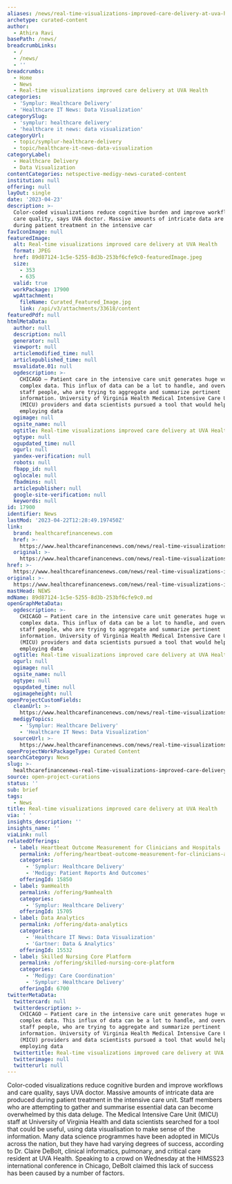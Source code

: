 ```yaml
---
aliases: /news/real-time-visualizations-improved-care-delivery-at-uva-health
archetype: curated-content
author:
  - Athira Ravi
basePath: /news/
breadcrumbLinks:
  - /
  - /news/
  - ''
breadcrumbs:
  - Home
  - News
  - Real-time visualizations improved care delivery at UVA Health
categories:
  - 'Symplur: Healthcare Delivery'
  - 'Healthcare IT News: Data Visualization'
categorySlug:
  - 'symplur: healthcare delivery'
  - 'healthcare it news: data visualization'
categoryUrl:
  - topic/symplur-healthcare-delivery
  - topic/healthcare-it-news-data-visualization
categoryLabel:
  - Healthcare Delivery
  - Data Visualization
contentCategories: netspective-medigy-news-curated-content
institution: null
offering: null
layOut: single
date: '2023-04-23'
description: >-
  Color-coded visualizations reduce cognitive burden and improve workflows and
  care quality, says UVA doctor. Massive amounts of intricate data are produced
  during patient treatment in the intensive car
favIconImage: null
featuredImage:
  alt: Real-time visualizations improved care delivery at UVA Health
  format: JPEG
  href: 89d87124-1c5e-5255-8d3b-253bf6cfe9c0-featuredImage.jpeg
  size:
    - 353
    - 635
  valid: true
  workPackage: 17900
  wpAttachment:
    fileName: Curated_Featured_Image.jpg
    link: /api/v3/attachments/33618/content
featuredPdf: null
htmlMetaData:
  author: null
  description: null
  generator: null
  viewport: null
  articlemodified_time: null
  articlepublished_time: null
  msvalidate.01: null
  ogdescription: >-
    CHICAGO – Patient care in the intensive care unit generates huge volumes of
    complex data. This influx of data can be a lot to handle, and overwhelms
    staff people, who are trying to aggregate and summarize pertinent
    information. University of Virginia Health Medical Intensive Care Unit
    (MICU) providers and data scientists pursued a tool that would help,
    employing data
  ogimage: null
  ogsite_name: null
  ogtitle: Real-time visualizations improved care delivery at UVA Health
  ogtype: null
  ogupdated_time: null
  ogurl: null
  yandex-verification: null
  robots: null
  fbapp_id: null
  oglocale: null
  fbadmins: null
  articlepublisher: null
  google-site-verification: null
  keywords: null
id: 17900
identifier: News
lastMod: '2023-04-22T12:28:49.197450Z'
link:
  brand: healthcarefinancenews.com
  href: >-
    https://www.healthcarefinancenews.com/news/real-time-visualizations-improved-care-delivery-uva-health
  original: >-
    https://www.healthcarefinancenews.com/news/real-time-visualizations-improved-care-delivery-uva-health
href: >-
  https://www.healthcarefinancenews.com/news/real-time-visualizations-improved-care-delivery-uva-health
original: >-
  https://www.healthcarefinancenews.com/news/real-time-visualizations-improved-care-delivery-uva-health
mastHead: NEWS
mdName: 89d87124-1c5e-5255-8d3b-253bf6cfe9c0.md
openGraphMetaData:
  ogdescription: >-
    CHICAGO – Patient care in the intensive care unit generates huge volumes of
    complex data. This influx of data can be a lot to handle, and overwhelms
    staff people, who are trying to aggregate and summarize pertinent
    information. University of Virginia Health Medical Intensive Care Unit
    (MICU) providers and data scientists pursued a tool that would help,
    employing data
  ogtitle: Real-time visualizations improved care delivery at UVA Health
  ogurl: null
  ogimage: null
  ogsite_name: null
  ogtype: null
  ogupdated_time: null
  ogimageheight: null
openProjectCustomFields:
  cleanUrl: >-
    https://www.healthcarefinancenews.com/news/real-time-visualizations-improved-care-delivery-uva-health
  medigyTopics:
    - 'Symplur: Healthcare Delivery'
    - 'Healthcare IT News: Data Visualization'
  sourceUrl: >-
    https://www.healthcarefinancenews.com/news/real-time-visualizations-improved-care-delivery-uva-health
openProjectWorkPackageType: Curated Content
searchCategory: News
slug: >-
  healthcarefinancenews-real-time-visualizations-improved-care-delivery-at-uva-health
source: open-project-curations
status: ''
sub: brief
tags:
  - News
title: Real-time visualizations improved care delivery at UVA Health
via: ' '
insights_description: ''
insights_name: ''
viaLink: null
relatedOfferings:
  - label: Heartbeat Outcome Measurement for Clinicians and Hospitals
    permalink: /offering/heartbeat-outcome-measurement-for-clinicians-and-hospitals
    categories:
      - 'Symplur: Healthcare Delivery'
      - 'Medigy: Patient Reports And Outcomes'
    offeringId: 15850
  - label: 9amHealth
    permalink: /offering/9amhealth
    categories:
      - 'Symplur: Healthcare Delivery'
    offeringId: 15705
  - label: Data Analytics
    permalink: /offering/data-analytics
    categories:
      - 'Healthcare IT News: Data Visualization'
      - 'Gartner: Data & Analytics'
    offeringId: 15532
  - label: Skilled Nursing Core Platform
    permalink: /offering/skilled-nursing-core-platform
    categories:
      - 'Medigy: Care Coordination'
      - 'Symplur: Healthcare Delivery'
    offeringId: 6700
twitterMetaData:
  twittercard: null
  twitterdescription: >-
    CHICAGO – Patient care in the intensive care unit generates huge volumes of
    complex data. This influx of data can be a lot to handle, and overwhelms
    staff people, who are trying to aggregate and summarize pertinent
    information. University of Virginia Health Medical Intensive Care Unit
    (MICU) providers and data scientists pursued a tool that would help,
    employing data
  twittertitle: Real-time visualizations improved care delivery at UVA Health
  twitterimage: null
  twitterurl: null
---
```

<p>Color-coded visualizations reduce cognitive burden and improve workflows and care quality, says UVA doctor. Massive amounts of intricate data are produced during patient treatment in the intensive care unit. Staff members who are attempting to gather and summarise essential data can become overwhelmed by this data deluge. The Medical Intensive Care Unit (MICU) staff at University of Virginia Health and data scientists searched for a tool that could be useful, using data visualisation to make sense of the information. Many data science programmes have been adopted in MICUs across the nation, but they have had varying degrees of success, according to Dr. Claire DeBolt, clinical informatics, pulmonary, and critical care resident at UVA Health. Speaking to a crowd on Wednesday at the HIMSS23 international conference in Chicago, DeBolt claimed this lack of success has been caused by a number of factors.</p>